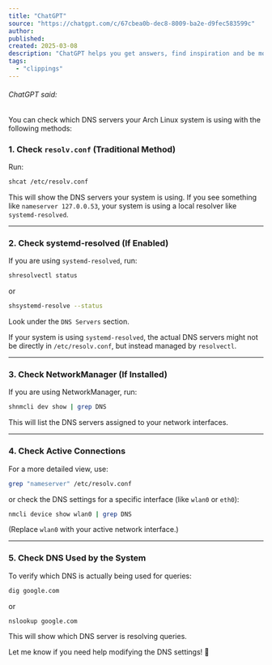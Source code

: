 ```yaml
---
title: "ChatGPT"
source: "https://chatgpt.com/c/67cbea0b-dec8-8009-ba2e-d9fec583599c"
author:
published:
created: 2025-03-08
description: "ChatGPT helps you get answers, find inspiration and be more productive. It is free to use and easy to try. Just ask and ChatGPT can help with writing, learning, brainstorming and more."
tags:
  - "clippings"
---
```

###### ChatGPT said:

You can check which DNS servers your Arch Linux system is using with the following methods:

### 1\. **Check `resolv.conf` (Traditional Method)**

Run:

```sh
shcat /etc/resolv.conf
```

This will show the DNS servers your system is using. If you see something like `nameserver 127.0.0.53`, your system is using a local resolver like `systemd-resolved`.

---

### 2\. **Check systemd-resolved (If Enabled)**

If you are using `systemd-resolved`, run:

```sh
shresolvectl status
```

or

```sh
shsystemd-resolve --status
```

Look under the `DNS Servers` section.

If your system is using `systemd-resolved`, the actual DNS servers might not be directly in `/etc/resolv.conf`, but instead managed by `resolvectl`.

---

### 3\. **Check NetworkManager (If Installed)**

If you are using NetworkManager, run:

```sh
shnmcli dev show | grep DNS
```

This will list the DNS servers assigned to your network interfaces.

---

### 4\. **Check Active Connections**

For a more detailed view, use:

```sh
grep "nameserver" /etc/resolv.conf
```

or check the DNS settings for a specific interface (like `wlan0` or `eth0`):

```sh
nmcli device show wlan0 | grep DNS
```

(Replace `wlan0` with your active network interface.)

---

### 5\. **Check DNS Used by the System**

To verify which DNS is actually being used for queries:

```sh
dig google.com
```

or

```sh
nslookup google.com
```

This will show which DNS server is resolving queries.

Let me know if you need help modifying the DNS settings! 🚀